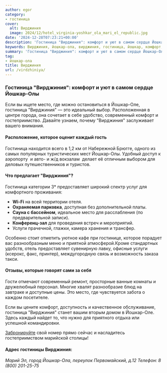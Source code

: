 ```yaml
---
author: egor
category:
- гостиница
cover:
  alt: Вирджиния
  image: 2024/12/hotel_virginia-yoshkar_ola_mari_el_republic.jpg
date: '2024-12-28T07:23:21+00:00'
description: 'Гостиница "Вирджиния": комфорт и уют в самом сердце Йошкар-Олы Если вы ищете место, где можно остановиться в Йошкар-Оле, гостиница "Вирджиния" — это...'
keywords: Вирджиния, йошкар-ола, вирджиния, гостиница, йошкар, комфорт, место, олы, оле, это, современный, которое, каждый, предоставляет, услуги, уют, самом
summary: 'Гостиница "Вирджиния": комфорт и уют в самом сердце Йошкар-Олы Если вы ищете место, где можно остановиться в Йошкар-Оле, гостиница "Вирджиния" — это...'
tag:
- йошкар-ола
title: Вирджиния
url: /virdzhiniya/
---
```


### Гостиница "Вирджиния": комфорт и уют в самом сердце Йошкар-Олы

Если вы ищете место, где можно остановиться в Йошкар-Оле, гостиница "Вирджиния" — это идеальный выбор. Расположенная в центре города, она сочетает в себе удобство, современный комфорт и гостеприимство. Давайте узнаем, почему "Вирджиния" заслуживает вашего внимания.

#### **Расположение, которое оценит каждый гость**

Гостиница находится всего в 1,2 км от Набережной Брюгге, одного из самых популярных туристических мест Йошкар-Олы. Удобный доступ к аэропорту  и авто- и ж/д вокзалам  делает её отличным выбором для деловых путешественников и туристов.

#### **Что предлагает "Вирджиния"?**

Гостиница категории 3\* предоставляет широкий спектр услуг для комфортного проживания:

- **Wi-Fi** на всей территории отеля.
- **Охраняемая парковка**, доступная без дополнительной платы.
- **Сауна с бассейном**, идеальное место для расслабления (по предварительной записи).
- **Конференц-зал** для проведения встреч и мероприятий.
- Услуги прачечной, глажки, камера хранения и трансфер.

Особенно стоит отметить уютное кафе при гостинице, которое порадует вас разнообразным меню и приятной атмосферой.Кроме стандартных удобств, отель предоставляет сувенирную лавку, офисные услуги (ксерокс, факс, принтер), междугородную связь и возможность заказа такси.

#### **Отзывы, которые говорят сами за себя**

Гости отмечают современный ремонт, просторные ванные комнаты и дружелюбный персонал. Многие хвалят разнообразие блюд на завтраке и доступные цены. Это место, где чувствуется забота о каждом посетителе.

Если вы цените комфорт, доступность и качественное обслуживание, гостиница "Вирджиния" станет вашим вторым домом в Йошкар-Оле. Здесь каждый найдет то, что нужно для приятного отдыха или успешной командировки.

[Забронируйте](https://www.hotel-yoshkar-ola.ru/reservation) свой номер прямо сейчас и насладитесь гостеприимством марийской столицы!

#### Адрес гостиницы Вирджиния:

 _Марий Эл, город Йошкар-Ола, переулок Первомайский, д.12 Телефон: 8 (800) 201-25-75_